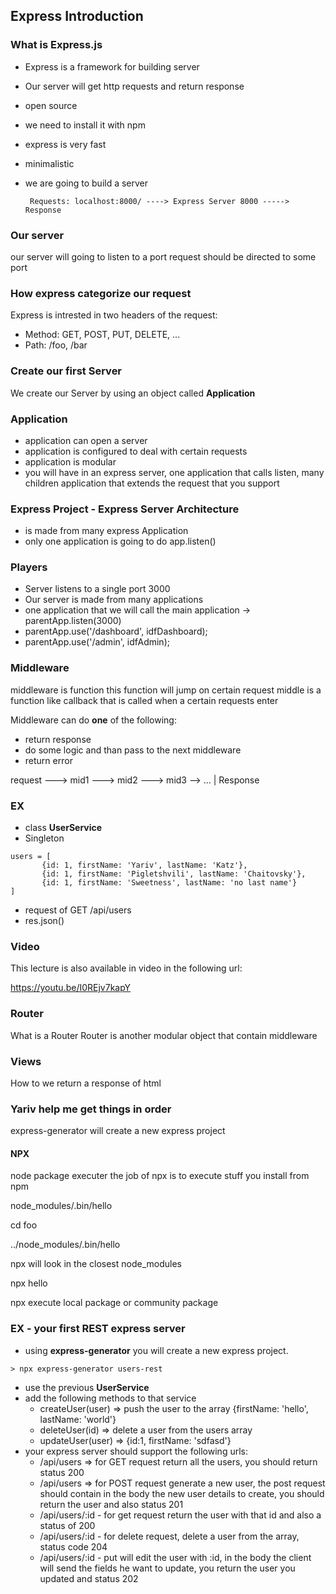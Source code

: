 ## Express Introduction

### What is Express.js

- Express is a framework for building server
- Our server will get http requests and return response
- open source
- we need to install it with npm
- express is very fast
- minimalistic 
- we are going to build a server


       Requests: localhost:8000/ ----> Express Server 8000 -----> Response

### Our server

our server will going to listen to a port
request should be directed to some port

### How express categorize our request

Express is intrested in two headers of the request:

- Method: GET, POST, PUT, DELETE, ...
- Path: /foo, /bar

### Create our first Server

We create our Server by using an object called **Application**

### Application

- application can open a server
- application is configured to deal with certain requests
- application is modular
- you will have in an express server, one application that calls listen, many children application that extends the request that you support

### Express Project - Express Server Architecture

- is made from many express Application
- only one application is going to do app.listen()

### Players

- Server listens to a single port 3000
- Our server is made from many applications
- one application that we will call the main application -> parentApp.listen(3000)
- parentApp.use('/dashboard', idfDashboard);
- parentApp.use('/admin', idfAdmin);

### Middleware

middleware is function
this function will  jump on certain request
middle is a function like callback that is called when a certain requests enter

Middleware can do **one** of the following:
- return response
- do some logic and than pass to the next middleware
- return error

request ---> mid1 ---> mid2 ---> mid3 --> ...
                         |
                    Response

### EX

- class **UserService**
- Singleton

```
users = [
       {id: 1, firstName: 'Yariv', lastName: 'Katz'},
       {id: 1, firstName: 'Pigletshvili', lastName: 'Chaitovsky'},
       {id: 1, firstName: 'Sweetness', lastName: 'no last name'}
]
```
- request of GET /api/users
- res.json()

### Video

This lecture is also available in video in the following url:

https://youtu.be/I0REjv7kapY

### Router

What is a Router
Router is another modular object that contain middleware

### Views

How to we return a response of html

### Yariv help me get things in order

express-generator will create a new express project

#### NPX

node package executer
the job of npx is to execute stuff you install from npm

node_modules/.bin/hello

cd foo

../node_modules/.bin/hello

npx will look in the closest node_modules

npx hello

npx execute local package or community package


### EX - your first REST express server

- using **express-generator** you will create a new express project.
```
> npx express-generator users-rest
```
- use the previous **UserService**
- add the following methods to that service
  - createUser(user) => push the user to the array {firstName: 'hello', lastName: 'world'}
  - deleteUser(id) => delete a user from the users array
  - updateUser(user) => {id:1, firstName: 'sdfasd'}
- your express server should support the following urls:
  - /api/users => for GET request return all the users, you should return status 200
  - /api/users => for POST request generate a new user, the post request should contain in the body the new user details to create, you should return the user and also status 201
  - /api/users/:id - for get request return the user with that id and also a status of 200
  - /api/users/:id - for delete request, delete a user from the array, status code 204
  - /api/users/:id - put will edit the user with :id, in the body the client will send the fields he want to update, you return the user you updated and status 202
